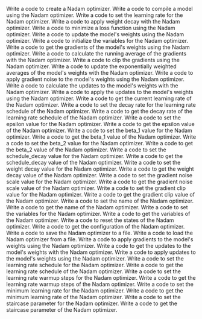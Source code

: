 Write a code to create a Nadam optimizer.
Write a code to compile a model using the Nadam optimizer.
Write a code to set the learning rate for the Nadam optimizer.
Write a code to apply weight decay with the Nadam optimizer.
Write a code to minimize a loss function using the Nadam optimizer.
Write a code to update the model's weights using the Nadam optimizer.
Write a code to initialize the variables for the Nadam optimizer.
Write a code to get the gradients of the model's weights using the Nadam optimizer.
Write a code to calculate the running average of the gradients with the Nadam optimizer.
Write a code to clip the gradients using the Nadam optimizer.
Write a code to update the exponentially weighted averages of the model's weights with the Nadam optimizer.
Write a code to apply gradient noise to the model's weights using the Nadam optimizer.
Write a code to calculate the updates to the model's weights with the Nadam optimizer.
Write a code to apply the updates to the model's weights using the Nadam optimizer.
Write a code to get the current learning rate of the Nadam optimizer.
Write a code to set the decay rate for the learning rate schedule of the Nadam optimizer.
Write a code to get the decay rate of the learning rate schedule of the Nadam optimizer.
Write a code to set the epsilon value for the Nadam optimizer.
Write a code to get the epsilon value of the Nadam optimizer.
Write a code to set the beta_1 value for the Nadam optimizer.
Write a code to get the beta_1 value of the Nadam optimizer.
Write a code to set the beta_2 value for the Nadam optimizer.
Write a code to get the beta_2 value of the Nadam optimizer.
Write a code to set the schedule_decay value for the Nadam optimizer.
Write a code to get the schedule_decay value of the Nadam optimizer.
Write a code to set the weight decay value for the Nadam optimizer.
Write a code to get the weight decay value of the Nadam optimizer.
Write a code to set the gradient noise scale value for the Nadam optimizer.
Write a code to get the gradient noise scale value of the Nadam optimizer.
Write a code to set the gradient clip value for the Nadam optimizer.
Write a code to get the gradient clip value of the Nadam optimizer.
Write a code to set the name of the Nadam optimizer.
Write a code to get the name of the Nadam optimizer.
Write a code to set the variables for the Nadam optimizer.
Write a code to get the variables of the Nadam optimizer.
Write a code to reset the states of the Nadam optimizer.
Write a code to get the configuration of the Nadam optimizer.
Write a code to save the Nadam optimizer to a file.
Write a code to load the Nadam optimizer from a file.
Write a code to apply gradients to the model's weights using the Nadam optimizer.
Write a code to get the updates to the model's weights with the Nadam optimizer.
Write a code to apply updates to the model's weights using the Nadam optimizer.
Write a code to set the learning rate schedule for the Nadam optimizer.
Write a code to get the learning rate schedule of the Nadam optimizer.
Write a code to set the learning rate warmup steps for the Nadam optimizer.
Write a code to get the learning rate warmup steps of the Nadam optimizer.
Write a code to set the minimum learning rate for the Nadam optimizer.
Write a code to get the minimum learning rate of the Nadam optimizer.
Write a code to set the staircase parameter for the Nadam optimizer.
Write a code to get the staircase parameter of the Nadam optimizer.